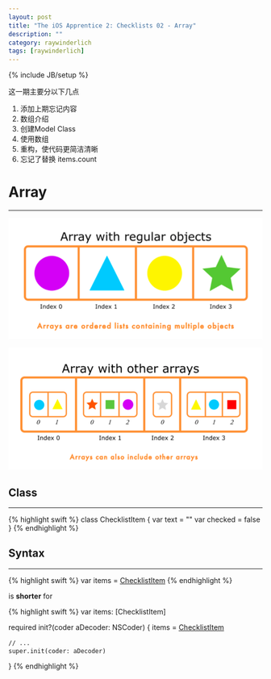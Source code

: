 ```yaml
---
layout: post
title: "The iOS Apprentice 2: Checklists 02 - Array"
description: ""
category: raywinderlich
tags: [raywinderlich]
---
```

{% include JB/setup %}

这一期主要分以下几点 

1. 添加上期忘记内容 
1. 数组介绍 
1. 创建Model Class 
1. 使用数组 
1. 重构，使代码更简洁清晰 
1. 忘记了替换 items.count

# Array
---

![2-1](/assets/images/The_iOS_Apprentice/Checklists/2-1.png)

![2-2](/assets/images/The_iOS_Apprentice/Checklists/2-2.png)

## Class
---

{% highlight swift %}
class ChecklistItem {
    var text = ""
    var checked = false
}
{% endhighlight %}

## Syntax
---

{% highlight swift %}
var items = [ChecklistItem]()
{% endhighlight %}

is **shorter** for

{% highlight swift %}
var items: [ChecklistItem]

required init?(coder aDecoder: NSCoder) {
    items = [ChecklistItem]()

    // ...
    super.init(coder: aDecoder)
}
{% endhighlight %}

## 


